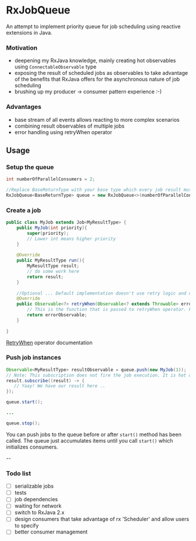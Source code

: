 # RxJobQueue
An attempt to implement priority queue for job scheduling using reactive extensions in Java. 

### Motivation
- deepening my RxJava knowledge, mainly creating hot observables using `ConnectableObservable` type
- exposing the result of scheduled jobs as observables to take advantage of the benefits that RxJava offers for the asynchronous nature of job scheduling
- brushing up my producer -> consumer pattern experience :-)

### Advantages
- base stream of all events allows reacting to more complex scenarios
- combining result observables of multiple jobs
- error handling using retryWhen operator

## Usage

### Setup the queue
```java
int numberOfParallelConsumers = 2;

//Replace BaseReturnType with your base type which every job result must extend
RxJobQueue<BaseReturnType> queue = new RxJobQueue<>(numberOfParallelConsumers);
```

### Create a job
```java
public class MyJob extends Job<MyResultType> {
    public MyJob(int priority){
        super(priority);
        // Lower int means higher priority
    }
    
    @Override
    public MyResultType run(){
        MyResultType result;
        // do some work here
        return result;
    }
    
    //Optional ... Default implementation doesn't use retry logic and continues with next job in queue
    @Override
    public Observable<?> retryWhen(Observable<? extends Throwable> errorObservable){
        // This is the function that is passed to retryWhen operator. For more information, check out the reactive extensions documentation (link below)
        return errorObservable;
    }
    
}
```
[RetryWhen](http://reactivex.io/documentation/operators/retry.html) operator documentation

### Push job instances
```java
Observable<MyResultType> resultObservable = queue.push(new MyJob(1));
// Note: This subscription does not fire the job execution. It is hot observable and just observes for job result. Management of its execution relies solely on the queue itself.
result.subscribe((result) -> {
   // Yaay! We have our result here ..  
});

queue.start();

...

queue.stop();
```
You can push jobs to the queue before or after `start()` method has been called. The queue just accumulates items until you call `start()` which initializes consumers.

--

### Todo list
- [ ] serializable jobs
- [ ] tests
- [ ] job dependencies
- [ ] waiting for network
- [ ] switch to RxJava 2.x
- [ ] design consumers that take advantage of rx 'Scheduler' and allow users to specify
- [ ] better consumer management

